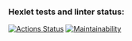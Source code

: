 ### Hexlet tests and linter status:
[![Actions Status](https://github.com/HAMMER17/frontend-project-lvl3/workflows/hexlet-check/badge.svg)](https://github.com/HAMMER17/frontend-project-lvl3/actions)
[![Maintainability](https://api.codeclimate.com/v1/badges/47c8b5114dddb02cad11/maintainability)](https://codeclimate.com/github/HAMMER17/frontend-project-lvl3/maintainability)

